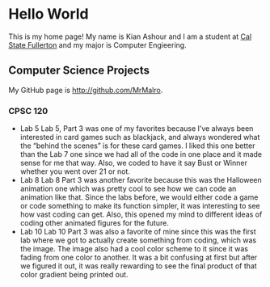 # Hello World

This is my home page! My name is Kian Ashour and I am a student at [Cal State Fullerton](http://www.fullerton.edu/) and my major is Computer Engieering.

## Computer Science Projects

My GitHub page is http://github.com/MrMalro.

### CPSC 120

* Lab 5
    Lab 5, Part 3 was one of my favorites because I’ve always been interested in card games such as blackjack, and always wondered what the “behind the scenes” is for these card games. I liked this one better than the Lab 7 one since we had all of the code in one place and it made sense for me that way. Also, we coded to have it say Bust or Winner whether you went over 21 or not. 
* Lab 8
    Lab 8 Part 3 was another favorite because this was the Halloween animation one which was pretty cool to see how we can code an animation like that. Since the labs before, we would either code a game or code something to make its function simpler, it was interesting to see how vast coding can get. Also, this opened my mind to different ideas of coding other animated figures for the future.
* Lab 10
    Lab 10 Part 3 was also a favorite of mine since this was the first lab where we got to actually create something from coding, which was the image. The image also had a cool color scheme to it since it was fading from one color to another. It was a bit confusing at first but after we figured it out, it was really rewarding to see the final product of that color gradient being printed out. 
